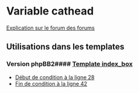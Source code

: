 # Variable cathead
[Explication sur le forum des forums](http://forum.forumactif.com/t294113-listing-des-variables#cathead)
## Utilisations dans les templates
### Version phpBB2#### [Template index_box](subsilver/index_box.md)
* [Début de condition à la ligne 28](../subsilver/index_box.tpl#L28)
* [Fin de condition à la ligne 42](../subsilver/index_box.tpl#L42)